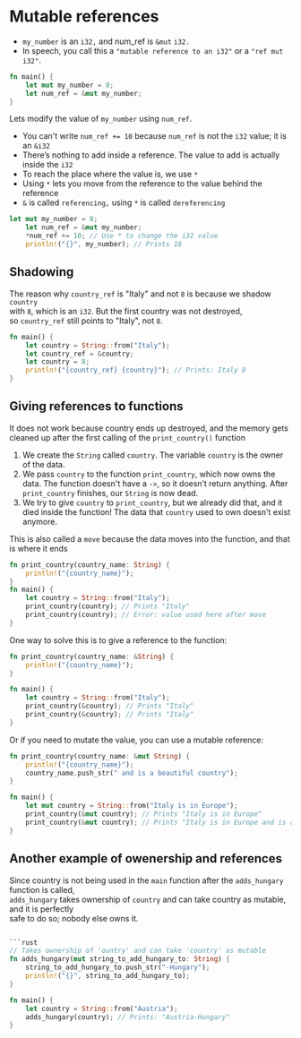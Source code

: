# Mutable references

* `my_number` is an `i32,` and num_ref is `&mut` `i32.`
* In speech, you call this a `"mutable reference to an i32"` or a `"ref mut i32"`.

```rust
fn main() {
    let mut my_number = 8;
    let num_ref = &mut my_number;
}
```

Lets modify the value of `my_number` using `num_ref`.

* You can't write `num_ref += 10` because `num_ref` is not the `i32` value; it is an `&i32`
* There’s nothing to add inside a reference. The value to add is actually inside the `i32`
* To reach the place where the value is, we use `*`
* Using `*` lets you move from the reference to the value behind the reference
* `&` is called `referencing,` using `*` is called `dereferencing`

```rust
let mut my_number = 8;
    let num_ref = &mut my_number;
    *num_ref += 10; // Use * to change the i32 value
    println!("{}", my_number); // Prints 18
```

## Shadowing

The reason why `country_ref` is "Italy" and not `8` is because we shadow `country`  
with `8`, which is an `i32`. But the first country was not destroyed,  
so `country_ref` still points to "Italy", not `8`.

```rust
fn main() {
    let country = String::from("Italy");
    let country_ref = &country;
    let country = 8;
    println!("{country_ref} {country}"); // Prints: Italy 8
}
```

## Giving references to functions

It does not work because country ends up destroyed, and the memory gets cleaned up
after the first calling of the `print_country()` function

1. We create the `String` called `country`. The variable `country` is the owner of the data.
2. We pass `country` to the function `print_country`, which now owns the data. The
   function doesn't have a `->`, so it doesn’t return anything. After `print_country`
   finishes, our `String` is now dead.
3. We try to give `country` to `print_country`, but we already did that, and it died inside
   the function! The data that `country` used to own doesn't exist anymore.

This is also called a `move` because the data moves into the function, and that is where it ends

```rust
fn print_country(country_name: String) {
    println!("{country_name}");
}
fn main() {
    let country = String::from("Italy");
    print_country(country); // Prints "Italy"
    print_country(country); // Error: value used here after move
}
```

One way to solve this is to give a reference to the function:

```rust
fn print_country(country_name: &String) {
    println!("{country_name}");
}

fn main() {
    let country = String::from("Italy");
    print_country(&country); // Prints "Italy"
    print_country(&country); // Prints "Italy"
}
```

Or if you need to mutate the value, you can use a mutable reference:

```rust
fn print_country(country_name: &mut String) {
    println!("{country_name}");
    country_name.push_str(" and is a beautiful country");
}

fn main() {
    let mut country = String::from("Italy is in Europe");
    print_country(&mut country); // Prints "Italy is in Europe"
    print_country(&mut country); // Prints "Italy is in Europe and is a beautiful country"
}
```

## Another example of owenership and references

Since country is not being used in the `main` function after the `adds_hungary` function is called,  
`adds_hungary` takes ownership of `country` and can take country as mutable, and it is perfectly  
safe to do so; nobody else owns it.

```rust

```rust
// Takes ownership of 'ountry' and can take 'country' as mutable
fn adds_hungary(mut string_to_add_hungary_to: String) {
    string_to_add_hungary_to.push_str("-Hungary");
    println!("{}", string_to_add_hungary_to);
}

fn main() {
    let country = String::from("Austria");
    adds_hungary(country); // Prints: "Austria-Hungary"
}
```
